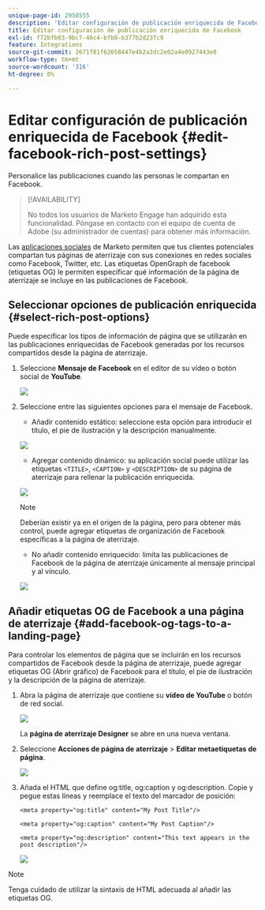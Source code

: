 ```yaml
---
unique-page-id: 2950555
description: 'Editar configuración de publicación enriquecida de Facebook: documentos de Marketo: documentación del producto'
title: Editar configuración de publicación enriquecida de Facebook
exl-id: f72bfb03-9bc7-46c4-bfb8-b377b2d23fc9
feature: Integrations
source-git-commit: 2671f81f62658447e4b2a3dc2e02a4e0927443e8
workflow-type: tm+mt
source-wordcount: '316'
ht-degree: 0%

---
```


# Editar configuración de publicación enriquecida de Facebook {#edit-facebook-rich-post-settings}

Personalice las publicaciones cuando las personas le compartan en Facebook.

>[!AVAILABILITY]
>
>No todos los usuarios de Marketo Engage han adquirido esta funcionalidad. Póngase en contacto con el equipo de cuenta de Adobe (su administrador de cuentas) para obtener más información.

Las [aplicaciones sociales](/help/marketo/product-docs/demand-generation/social/social-functions/add-a-social-button-on-a-landing-page.md) de Marketo permiten que tus clientes potenciales compartan tus páginas de aterrizaje con sus conexiones en redes sociales como Facebook, Twitter, etc. Las etiquetas OpenGraph de facebook (etiquetas OG) le permiten especificar qué información de la página de aterrizaje se incluye en las publicaciones de Facebook.

## Seleccionar opciones de publicación enriquecida {#select-rich-post-options}

Puede especificar los tipos de información de página que se utilizarán en las publicaciones enriquecidas de Facebook generadas por los recursos compartidos desde la página de aterrizaje.

1. Seleccione **Mensaje de Facebook** en el editor de su vídeo o botón social de **YouTube**.

   ![](assets/image2014-9-22-16-3a47-3a21.png)

1. Seleccione entre las siguientes opciones para el mensaje de Facebook.

   * Añadir contenido estático: seleccione esta opción para introducir el título, el pie de ilustración y la descripción manualmente.

   ![](assets/image2014-9-22-16-3a48-3a0.png)

   * Agregar contenido dinámico: su aplicación social puede utilizar las etiquetas `<TITLE>`, `<CAPTION>` y `<DESCRIPTION>` de su página de aterrizaje para rellenar la publicación enriquecida.

   ![](assets/image2014-9-22-16-3a48-3a9.png)

   >[!NOTE]
   >
   >Deberían existir ya en el origen de la página, pero para obtener más control, puede agregar etiquetas de organización de Facebook específicas a la página de aterrizaje.

   * No añadir contenido enriquecido: limita las publicaciones de Facebook de la página de aterrizaje únicamente al mensaje principal y al vínculo.

   ![](assets/image2014-9-22-16-3a48-3a18.png)

## Añadir etiquetas OG de Facebook a una página de aterrizaje {#add-facebook-og-tags-to-a-landing-page}

Para controlar los elementos de página que se incluirán en los recursos compartidos de Facebook desde la página de aterrizaje, puede agregar etiquetas OG (Abrir gráfico) de Facebook para el título, el pie de ilustración y la descripción de la página de aterrizaje.

1. Abra la página de aterrizaje que contiene su **vídeo de YouTube** o botón de red social.

   ![](assets/image2014-9-22-16-3a51-3a28.png)

   La **página de aterrizaje Designer** se abre en una nueva ventana.

1. Seleccione **Acciones de página de aterrizaje** > **Editar metaetiquetas de página**.

   ![](assets/image2014-9-22-16-3a51-3a36.png)

1. Añada el HTML que define og:title, og:caption y og:description. Copie y pegue estas líneas y reemplace el texto del marcador de posición:

   `<meta property="og:title" content="My Post Title"/>`

   `<meta property="og:caption" content="My Post Caption"/>`

   `<meta property="og:description" content="This text appears in the post description"/>`

   ![](assets/image2014-9-22-16-3a52-3a8.png)

>[!NOTE]
>
>Tenga cuidado de utilizar la sintaxis de HTML adecuada al añadir las etiquetas OG.
